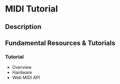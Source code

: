# MIDI Tutorial

## Description

## Fundamental Resources & Tutorials

### Tutorial
* Overview
* Hardware
* Web MIDI API
